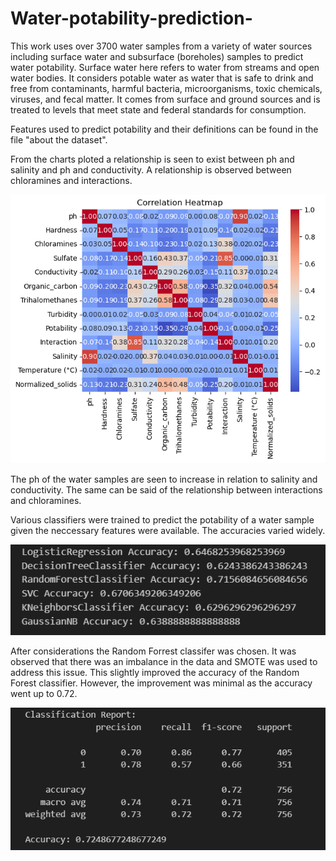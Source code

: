 # Water-potability-prediction-
This work uses over 3700 water samples from a variety of water sources including surface water and subsurface (boreholes) samples to predict water potability. Surface water here refers to water from streams and open water bodies. It considers potable water as water that is safe to drink and free from contaminants, harmful bacteria, microorganisms, toxic chemicals, viruses, and fecal matter. It comes from surface and ground sources and is treated to levels that meet state and federal standards for consumption.

Features used to predict potability and their definitions can be found in the file "about the dataset".

From the charts ploted a relationship is seen to exist between ph and salinity and ph and conductivity. A relationship is observed between chloramines and interactions.

 ![Alt text](image.png)


 The ph of the water samples are seen to increase in relation to salinity and conductivity. The same can be said of the relationship between interactions and chloramines.

 Various classifiers were trained to predict the potability of a water sample given the neccessary features were available. The accuracies varied widely.

![Alt text](accuracy_water_potability.png)
 

After considerations the Random Forrest classifer was chosen. It was observed that there was an imbalance in the data and SMOTE was used to address this issue. This slightly improved the accuracy of the Random Forest classifier. However, the improvement was minimal as the accuracy went up to 0.72.


![Alt text](classreport_RF_waterpot.png)


